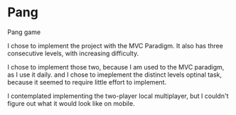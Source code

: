 # Pang
Pang game


I chose to implement the project with the MVC Paradigm.
It also has three consecutive levels, with increasing difficulty.

I chose to implement those two, because I am used to the MVC paradigm, as I use it daily.
and I chose to imeplement the distinct levels optinal task, because it seemed to require little effort to implement.

I contemplated implementing the two-player local multiplayer, but I couldn't figure out what it would look like on mobile.